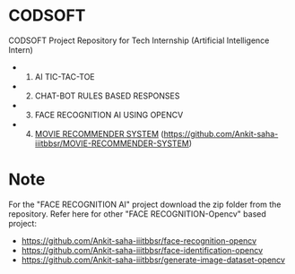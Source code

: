 # CODSOFT
CODSOFT Project Repository for Tech Internship (Artificial Intelligence Intern)
- 1. AI TIC-TAC-TOE
- 2. CHAT-BOT RULES BASED RESPONSES
- 3. FACE RECOGNITION AI USING OPENCV
- 4. [MOVIE RECOMMENDER SYSTEM](https://github.com/Ankit-saha-iiitbbsr/MOVIE-RECOMMENDER-SYSTEM) (https://github.com/Ankit-saha-iiitbbsr/MOVIE-RECOMMENDER-SYSTEM)
 
# Note
For the "FACE RECOGNITION AI" project download the zip folder from the repository.
Refer here for other "FACE RECOGNITION-Opencv" based project:
- https://github.com/Ankit-saha-iiitbbsr/face-recognition-opencv
- https://github.com/Ankit-saha-iiitbbsr/face-identification-opencv
- https://github.com/Ankit-saha-iiitbbsr/generate-image-dataset-opencv
